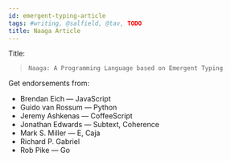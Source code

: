 ```yaml
---
id: emergent-typing-article
tags: #writing, @salfield, @tav, TODO
title: Naaga Article
---
```


Title:

> `Naaga: A Programming Language based on Emergent Typing`

Get endorsements from:

* Brendan Eich — JavaScript
* Guido van Rossum — Python
* Jeremy Ashkenas — CoffeeScript
* Jonathan Edwards — Subtext, Coherence
* Mark S. Miller — E, Caja
* Richard P. Gabriel
* Rob Pike — Go